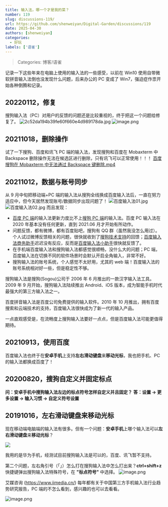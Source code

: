 ```yaml
---
title: 输入法，哪一个才是我的菜？
number: 119
slug: discussions-119/
url: https://github.com/shenweiyan/Digital-Garden/discussions/119
date: 2025-04-30
authors: [shenweiyan]
categories: 
  - 好玩
labels: ['语雀']
---
```


> Categories: 博客/语雀

记录一下这些年来在电脑上使用的输入法的一些感受，以前在 Win10 使用自带微软拼音输入法倒也没发现什么问题，后来办公的 PC 变成了 Win7，强迫症作祟开始各种倒腾和记录。

<!-- more -->

## 20220112，修复

搜狗输入法（PC）对用户的反馈的问题还是比较重视的，终于把这一个问题给修复了。
![2c52da194b39fe60f660e4d989178da.jpg](https://shub.weiyan.tech/yuque/elog-notebook-img/Fq4slj-Qr0vXLUMGhYX2wQZwnpB4.jpeg)
![image.png](https://shub.weiyan.tech/yuque/elog-notebook-img/FjpghqJs-16Udl2XmpLT87Vs0g0m.png)

## 20211018，删除操作

试了一下搜狗、百度和讯飞 PC 端的输入法，发现搜狗和百度在 Mobaxterm 中 Backspace 删除操作无法在候选区进行删除，只有讯飞可以正常使用！！！
[百度搜狗在 Mobaxterm 中无法通过 Backspace 键删除.mp4](https://www.yuque.com/shenweiyan/notebook/input)

## 20211012，数据与账号同步

从 9 月中旬把移动端+PC 端的输入法从搜狗全线换成百度输入法后，一直在努力适应中，但今天居然发现账号/数据同步出现问题了！
![百度输入法01.jpg](https://shub.weiyan.tech/yuque/elog-notebook-img/Fi9keXw1_rv7xDz83p_hfkhCt19d.jpeg)
![百度输入法02.jpg](https://shub.weiyan.tech/yuque/elog-notebook-img/Fie1gLptxXtDyZ6x_m4sKxdHB23m.jpeg)
而且发现：

- [百度 PC 端](https://shurufa.baidu.com/update)的输入法更新力度比不上[搜狗 PC 端](https://pinyin.sogou.com/changelog.php)的输入法。百度 PC 输入法在 2020 年基本没有任何更新，直到 2021.06 月才开始有所动作。
- 问题反馈，都有微博，都有百度贴吧，搜狗有 QQ 群（虽然我没怎么用过）。个人试过微博反馈相关的问题，很快就收到了[搜狗技术支持](https://weibo.com/u/2285231187)的回馈；[百度输入法商务助手](https://weibo.com/u/1829860077)迟迟没有反应，反而是[百度输入法小助手](https://weibo.com/u/2757484243)很快就反馈了。
- 在手机端百度输入法和搜狗输入法都感觉很顺畅，没什么大的问题；PC 端，百度输入法在切换不同的软件场景时会默认开启全角输入，非常不好。
- 搜狗输入法的账号系统，个人感觉不太好用，尤其的 web 端！百度输入法的账号系统相对好一些，但是稳定性不够。

搜狗输入法是搜狗(Sogou)公司于 2006 年 6 月推出的一款汉字输入法工具。2009 年 9 月开始，搜狗输入法陆续推出 Android、iOS 版本，成为智能手机时代最强大的第三方输入法之一。

百度拼音输入法是百度公司免费提供的输入软件。2010 年 10 月推出，拥有百度搜索和云端技术的支持，百度输入法很快成为了新一代的输入产品。

一点直观感受是，在流畅度上搜狗输入法要好一点点，但是百度输入法可能更值得期待。

## 20210913，使用百度

百度输入法也终于在**安卓手机**上支持**左右滑动键盘**来**移动光标**，我也把手机、PC 的输入法都换成百度了！

## 20200820，搜狗自定义并固定标点

**问：安卓手机中搜狗输入法左边的标点符号怎样自定义并且固定？**
**答：设置 → 更多设置 → 输入习惯 → 自定义符号设置**

## 20191016，左右滑动键盘来移动光标

现在移动端电脑端的输入法有很多。但有一个问题：**安卓手机**上哪个输入法可以**左右滑动键盘**来**移动光标**？

![](https://shub.weiyan.tech/yuque/elog-notebook-img/Fp2xs-BpN1KDZPOpv_MxM7r7W635.png)

我用的是华为手机，经测试目前搜狗输入法是可以的，百度、讯飞暂不支持。

第二个问题，左右角引号（「」）怎么打在搜狗输入法中怎么打出来？**ctrl+shift+z** 快捷键弹出搜狗输入法特殊符号，在 **"标点符号"** 中选择。
![image.png](https://shub.weiyan.tech/yuque/elog-notebook-img/FlJaOTNYFhTbGfIcrRVVSZ3rjudX.png)

艾媒咨询 (https://www.iimedia.cn/) 每年都有关于中国第三方手机输入法行业趋势研究报告，PC 端的不怎么看到，感兴趣的也可以去看看。

![image.png](https://shub.weiyan.tech/yuque/elog-notebook-img/FvF-dagzFM03BT3s0Ti7tkyIK8Eo.png)


<script src="https://giscus.app/client.js"
	data-repo="shenweiyan/Digital-Garden"
	data-repo-id="R_kgDOKgxWlg"
	data-mapping="number"
	data-term="119"
	data-reactions-enabled="1"
	data-emit-metadata="0"
	data-input-position="bottom"
	data-theme="light"
	data-lang="zh-CN"
	crossorigin="anonymous"
	async>
</script>
